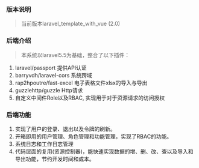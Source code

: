 ### 版本说明
>  当前版本laravel_template_with_vue (2.0)  

### 后端介绍
>  本系统以laravel5.5为基础，整合了以下插件：    
1. laravel/passport  提供API认证  
2. barryvdh/laravel-cors  系统跨域  
3. rap2hpoutre/fast-excel  电子表格文件xlsx的导入与导出  
4. guzzlehttp/guzzle  Http请求  
5. 自定义中间件Role以及RBAC, 实现用于对于资源请求的访问授权

### 后端功能  
1. 实现了用户的登录、退出以及令牌的刷新。  
2. 开箱即用的用户管理、角色管理和功能管理，实现了RBAC的功能。  
3. 系统日志和工作日志管理  
4. 代码层面的复用(资源控制器)，能快速实现数据的增、删、改、查以及导入和导出功能，节约开发时间和成本。

